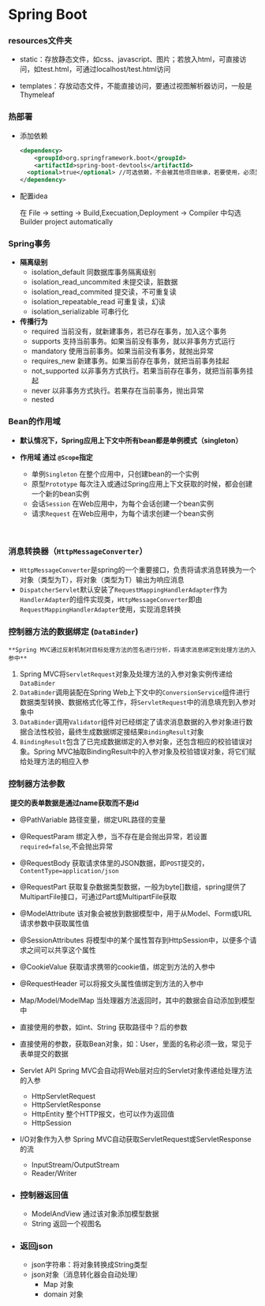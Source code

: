 # Spring Boot

### resources文件夹

- static：存放静态文件，如css、javascript、图片；若放入html，可直接访问，如test.html，可通过localhost/test.html访问

- templates：存放动态文件，不能直接访问，要通过视图解析器访问，一般是Thymeleaf

  

### 热部署

- 添加依赖

  ```xml
  <dependency>
      <groupId>org.springframework.boot</groupId>
      <artifactId>spring-boot-devtools</artifactId>
  	<optional>true</optional> //可选依赖，不会被其他项目继承，若要使用，必须显示声明使用
  </dependency>
  ```

- 配置idea

  在 File -> setting -> Build,Execuation,Deployment -> Compiler 中勾选 Builder project automatically



### Spring事务

- **隔离级别**
  - isolation_default								同数据库事务隔离级别
  - isolation_read_uncommited            未提交读，脏数据
  - isolation_read_commited                  提交读，不可重复读
  - isolation_repeatable_read                 可重复读，幻读
  - isolation_serializable                           可串行化
- **传播行为**
  - required                当前没有，就新建事务，若已存在事务，加入这个事务
  - supports                支持当前事务。如果当前没有事务，就以非事务方式运行
  - mandatory            使用当前事务。如果当前没有事务，就抛出异常
  - requires_new        新建事务。如果当前存在事务，就把当前事务挂起
  - not_supported     以非事务方式执行。若果当前存在事务，就把当前事务挂起
  - never                     以非事务方式执行。若果存在当前事务，抛出异常
  - nested                   



 ### Bean的作用域

  - **默认情况下，Spring应用上下文中所有bean都是单例模式（singleton）**

  - **作用域  通过 `@Scope`指定** 

      - 单例`Singleton` 在整个应用中，只创建bean的一个实例
      - 原型`Prototype` 每次注入或通过Spring应用上下文获取的时候，都会创建一个新的bean实例
      - 会话`Session` 在Web应用中，为每个会话创建一个bean实例
      - 请求`Request` 在Web应用中，为每个请求创建一个bean实例

​    

### 消息转换器（`HttpMessageConverter`）

  - `HttpMessageConverter`是spring的一个重要接口，负责将请求消息转换为一个对象（类型为T），将对象（类型为T）输出为响应消息
  - `DispatcherServlet`默认安装了`RequestMappingHandlerAdapter`作为`HandlerAdapter`的组件实现类，`HttpMessageConverter`即由`RequestMappingHandlerAdapter`使用，实现消息转换

  

### 控制器方法的数据绑定 (`DataBinder`)

    **Spring MVC通过反射机制对目标处理方法的签名进行分析，将请求消息绑定到处理方法的入参中**

  1. Spring MVC将`ServletRequest`对象及处理方法的入参对象实例传递给`DataBinder`
  2. `DataBinder`调用装配在Spring Web上下文中的`ConversionService`组件进行数据类型转换、数据格式化等工作，将`ServletRequest`中的消息填充到入参对象中
  3. `DataBinder`调用`Validator`组件对已经绑定了请求消息数据的入参对象进行数据合法性校验，最终生成数据绑定接结果`BindingResult`对象
  4. `BindingResult`包含了已完成数据绑定的入参对象，还包含相应的校验错误对象。Spring MVC抽取BindingResult中的入参对象及校验错误对象，将它们赋给处理方法的相应入参

  

 ### 控制器方法参数

  ​		**提交的表单数据是通过name获取而不是id**

  - @PathVariable    路径变量，绑定URL路径的变量

  - @RequestParam    绑定入参，当不存在是会抛出异常，若设置`required=false`,不会抛出异常

  - @RequestBody    获取请求体里的JSON数据，即`POST`提交的，`ContentType=application/json`

  - @RequestPart     获取复杂数据类型数据，一般为byte[]数组，spring提供了MultipartFile接口，可通过Part或MultipartFile获取

  - @ModelAttribute    该对象会被放到数据模型中，用于从Model、Form或URL请求参数中获取属性值

  - @SessionAttributes     将模型中的某个属性暂存到HttpSession中，以便多个请求之间可以共享这个属性

  - @CookieValue     获取请求携带的cookie值，绑定到方法的入参中

  - @RequestHeader   可以将报文头属性值绑定到方法的入参中

  - Map/Model/ModelMap    当处理器方法返回时，其中的数据会自动添加到模型中

  - 直接使用的参数，如int、String   获取路径中？后的参数

  - 直接使用的参数，获取Bean对象，如：User，里面的名称必须一致，常见于表单提交的数据   

  - Servlet API     Spring MVC会自动将Web层对应的Servlet对象传递给处理方法的入参

    - HttpServletRequest 
    - HttpServletResponse
    - HttpEntity     整个HTTP报文，也可以作为返回值
    - HttpSession

  - I/O对象作为入参    Spring MVC自动获取ServletRequest或ServletResponse的流

    - InputStream/OutputStream
    - Reader/Writer

    

- ### 控制器返回值

  - ModelAndView     通过该对象添加模型数据
  - String                     返回一个视图名



- ### 返回json
  
  - json字符串：将对象转换成String类型
  - json对象（消息转化器会自动处理）
    - Map 对象
    - domain 对象

